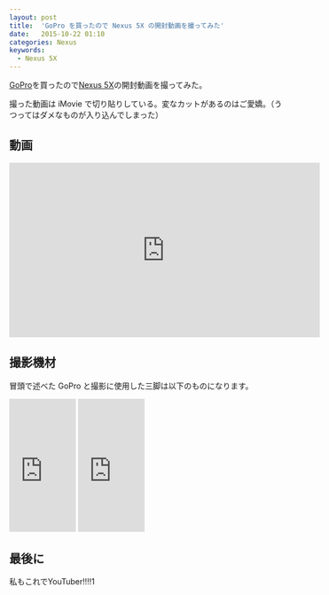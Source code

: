 ```yaml
---
layout: post
title:  'GoPro を買ったので Nexus 5X の開封動画を撮ってみた'
date:   2015-10-22 01:10
categories: Nexus
keywords:
  - Nexus 5X
---
```


[GoPro](http://jp.shop.gopro.com/APAC/cameras/hero4-silver/CHDHY-401-EU.html)を買ったので[Nexus 5X](https://store.google.com/product/nexus_5x)の開封動画を撮ってみた。

撮った動画は iMovie で切り貼りしている。変なカットがあるのはご愛嬌。（うつってはダメなものが入り込んでしまった）

## 動画

<div class='youtube'>
  <iframe width="560" height="315" src="https://www.youtube.com/embed/X6IaCgJApgI" frameborder="0" allowfullscreen></iframe>
</div>

## 撮影機材

冒頭で述べた GoPro と撮影に使用した三脚は以下のものになります。

<iframe src="http://rcm-fe.amazon-adsystem.com/e/cm?lt1=_blank&bc1=000000&IS2=1&bg1=FFFFFF&fc1=000000&lc1=0000FF&t=hrysd-22&o=9&p=8&l=as4&m=amazon&f=ifr&ref=ss_til&asins=B00O7B2ZPG" style="width:120px;height:240px;" scrolling="no" marginwidth="0" marginheight="0" frameborder="0"></iframe>

<iframe src="http://rcm-fe.amazon-adsystem.com/e/cm?lt1=_blank&bc1=000000&IS2=1&bg1=FFFFFF&fc1=000000&lc1=0000FF&t=hrysd-22&o=9&p=8&l=as4&m=amazon&f=ifr&ref=ss_til&asins=B00M2ON252" style="width:120px;height:240px;" scrolling="no" marginwidth="0" marginheight="0" frameborder="0"></iframe>

## 最後に

私もこれでYouTuber!!!!1
